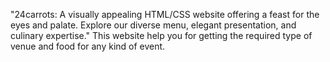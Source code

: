 "24carrots: A visually appealing HTML/CSS website offering a feast for the eyes and palate. Explore our diverse menu, elegant presentation, and culinary expertise."
This website help you for getting the required type of venue and food for any kind of event.
